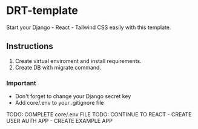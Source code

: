 # DRT-template
Start your Django - React - Tailwind CSS easily with this template.

## Instructions
1. Create virtual enviroment and install requirements.
2. Create DB with migrate command.




### Important
- Don't forget to change your Django secret key
- Add core/.env to your .gitignore file

TODO: COMPLETE core/.env FILE
TODO: CONTINUE TO REACT - CREATE USER AUTH APP - CREATE EXAMPLE APP